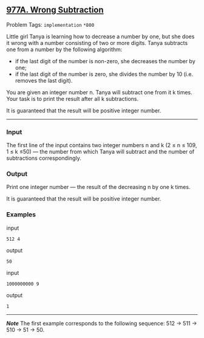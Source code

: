 ## [977A. Wrong Subtraction](https://codeforces.com/problemset/problem/977/A)

Problem Tags: ```implementation``` ```*800```

Little girl Tanya is learning how to decrease a number by one, but she does it wrong with a number consisting of two or more digits. Tanya subtracts one from a number by the following algorithm:
- if the last digit of the number is non-zero, she decreases the number by one;
- if the last digit of the number is zero, she divides the number by 10 (i.e. removes the last digit).

You are given an integer number n. Tanya will subtract one from it k times. Your task is to print the result after all k subtractions.

It is guaranteed that the result will be positive integer number.

---

### Input
The first line of the input contains two integer numbers n and k (2 ≤ n ≤ 109, 1 ≤ k ≤50) — the number from which Tanya will subtract and the number of subtractions correspondingly.

### Output
Print one integer number — the result of the decreasing n by one k times.

It is guaranteed that the result will be positive integer number.

### Examples

  input
  
    512 4
  
  output
  
    50
  
  input
  
    1000000000 9
  
  output
  
    1

---
***Note***
The first example corresponds to the following sequence: 512 → 511 → 510 → 51 → 50.
